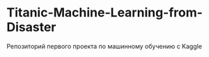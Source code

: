 # Titanic-Machine-Learning-from-Disaster
Репозиторий первого проекта по машинному обучению с Kaggle
